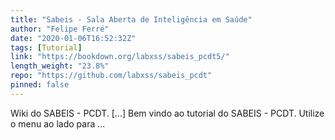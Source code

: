 ```yaml
---
title: "Sabeis - Sala Aberta de Inteligência em Saúde"
author: "Felipe Ferré"
date: "2020-01-06T16:52:32Z"
tags: [Tutorial]
link: "https://bookdown.org/labxss/sabeis_pcdt5/"
length_weight: "23.8%"
repo: "https://github.com/labxss/sabeis_pcdt"
pinned: false
---
```


Wiki do SABEIS - PCDT. [...] Bem vindo ao tutorial do SABEIS - PCDT. Utilize o menu ao lado para ...
